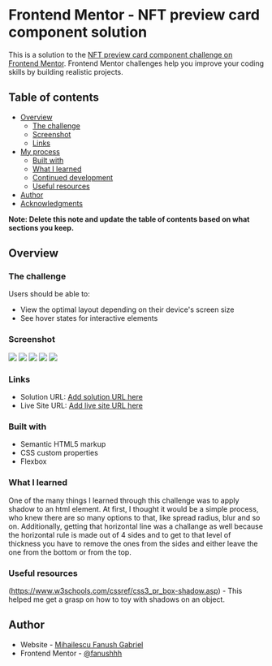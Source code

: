 # Frontend Mentor - NFT preview card component solution

This is a solution to the [NFT preview card component challenge on Frontend Mentor](https://www.frontendmentor.io/challenges/nft-preview-card-component-SbdUL_w0U). Frontend Mentor challenges help you improve your coding skills by building realistic projects. 

## Table of contents

- [Overview](#overview)
  - [The challenge](#the-challenge)
  - [Screenshot](#screenshot)
  - [Links](#links)
- [My process](#my-process)
  - [Built with](#built-with)
  - [What I learned](#what-i-learned)
  - [Continued development](#continued-development)
  - [Useful resources](#useful-resources)
- [Author](#author)
- [Acknowledgments](#acknowledgments)

**Note: Delete this note and update the table of contents based on what sections you keep.**

## Overview

### The challenge

Users should be able to:

- View the optimal layout depending on their device's screen size
- See hover states for interactive elements

### Screenshot

![](./desktop-design.jpg)
![](./hov-state-artist-name.png)
![](./hov-state-name.png)
![](./hover-state-img.png)
![](./mobile-preview.png)

### Links

- Solution URL: [Add solution URL here](https://github.com/Fanushhh/nft-preview-card-component)
- Live Site URL: [Add live site URL here](https://your-live-site-url.com)



### Built with

- Semantic HTML5 markup
- CSS custom properties
- Flexbox



### What I learned

One of the many things I learned through this challenge was to apply shadow to an html element. At first, I thought it would be a simple process, who knew there are so many options to that, like spread radius, blur and so on. Additionally, getting that horizontal line was a challange as well because the horizontal rule is made out of 4 sides and to get to that level of thickness you have to remove the ones from the sides and either leave the one from the bottom or from the top.





### Useful resources

(https://www.w3schools.com/cssref/css3_pr_box-shadow.asp) - This helped me get a grasp on how to toy with shadows on an object.


## Author

- Website - [Mihailescu Fanush Gabriel](https://fanushhh.github.io/Stylized-Website/)
- Frontend Mentor - [@fanushhh](https://www.frontendmentor.io/profile/Fanushhh)


